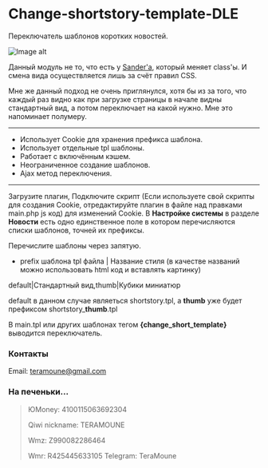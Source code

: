 # Change-shortstory-template-DLE
Переключатель шаблонов коротких новостей.

![Image alt](https://user-images.githubusercontent.com/44625352/54727544-ae10b500-4b78-11e9-850a-0f64054bdf9f.jpg)

Данный модуль не то, что есть у [Sander'а](https://sandev.pro/web/24-pereklyuchenie-shablonov-shortstory.html), который меняет class'ы.
И смена вида осуществляется лишь за счёт правил CSS.

Мне же данный подход не очень приглянулся, хотя бы из за того, что каждый раз видно как при загрузке страницы в начале видны стандартный вид, а потом переключает на какой нужно. Мне это напоминает полумеру.

---
 - Использует Cookie для хранения префикса шаблона.
 - Использует отдельные tpl шаблоны.
 - Работает с включённым кэшем.
 - Неограниченное создание шаблонов.
 - Ajax метод переключения.
---

Загрузите плагин, Подключите скрипт (Если используете свой скрипты для создания Cookie, отредактируйте плагин в файле над правками main.php js код) для изменений Cookie.
В **Настройке системы** в разделе **Новости** есть одно единственное поле в котором перечисляются списки шаблонов, точней их префиксы. 

Перечислите шаблоны через запятую.

  - prefix шаблона tpl файла | Название стиля (в качестве названий можно использовать html код и вставлять картинку)
  
default|Стандартный вид,thumb|Кубики миниатюр

default в данном случае являеться shortstory.tpl, а **thumb** уже будет префиксом shortstory_**thumb**.tpl

В main.tpl или других шаблонах тегом **{change_short_template}** выводится переключатель.

### Контакты
Email: teramoune@gmail.com

### На печеньки...
> ЮMoney: 4100115063692304
> 
> Qiwi nickname: TERAMOUNE
> 
> Wmz: Z990082286464
> 
> Wmr: R425445633105
Telegram: TeraMoune
